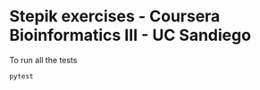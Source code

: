 # Stepik exercises - Coursera Bioinformatics III - UC Sandiego

To run all the tests

```
pytest
```

